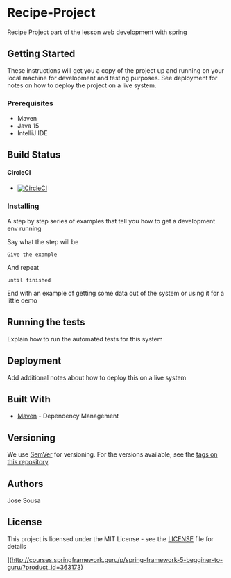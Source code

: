 # Recipe-Project

Recipe Project part of the lesson web development with spring

## Getting Started

These instructions will get you a copy of the project up and running on your local machine for development and testing purposes.
See deployment for notes on how to deploy the project on a live system.

### Prerequisites

- Maven
- Java 15
- IntelliJ IDE

## Build Status

#### CircleCI
* [![CircleCI](https://circleci.com/gh/josousa82/spring5-mysql-recipe-app/tree/master.svg?style=svg)](https://circleci.com/gh/josousa82/spring5-mysql-recipe-app/tree/master)

### Installing

A step by step series of examples that tell you how to get a development env running

Say what the step will be

```
Give the example
```

And repeat

```
until finished
```

End with an example of getting some data out of the system or using it for a little demo

## Running the tests

Explain how to run the automated tests for this system

## Deployment

Add additional notes about how to deploy this on a live system

## Built With

* [Maven](https://maven.apache.org/) - Dependency Management


## Versioning

We use [SemVer](http://semver.org/) for versioning. For the versions available, see the [tags on this repository](https://github.com/your/project/tags).

## Authors

Jose Sousa

## License

This project is licensed under the MIT License - see the [LICENSE](LICENSE) file for details

](http://courses.springframework.guru/p/spring-framework-5-begginer-to-guru/?product_id=363173)